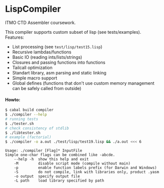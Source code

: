 # LispCompiler
ITMO CTD Assembler coursework.

This compiler supports custom subset of lisp (see tests/examples). Features:
  * List processing (see `test/lisp/test15.lisp`)
  * Recursive lambdas/functions
  * Basic IO (reading ints/lists/strings)
  * Closures and passing functions into functions
  * Tailcall optimization
  * Standart library, asm parsing and static linking
  * Simple macro support
  * Global defines (functions that don't use custom memory management can be safely called from outside)

#### Howto:
```bash
$ cabal build compiler
$ ./compiler --help
# running tests
$ ./tester.sh
# check consistency of stdlib
$ ./libtester.sh
# example (factorial)
$ ./compiler -o a.out ./test/lisp/test19.lisp && ./a.out <<< 6
```
```
Usage: ./compiler [Flag]* InputFile 
Simple one-char flags can be combined like -abcde.
    --help -h  show this help and exit
    -M         disable script mode (compile without main)
    -p         enable function labels prefix (for Darwin and Windows)
    -S         do not compile, link with libraries only, product .yasm
    -o output  specify output file
    -L path    load library specified by path
```
